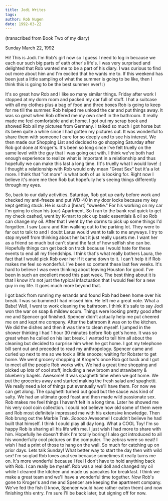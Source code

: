 ```yaml
---
title: Jodi Writes
tags: 
author: Rob Nugen
date: 1992-03-22
---
```


<p class=note>(transcribed from Book Two of my diary)

<p class=date>Sunday March 22, 1992

<p class=message>Hi! This is Jodi.  I'm Rob's girl now so I guess I
need to log in because we each our such big parts of eath other's
life's.  I was very surprised and delighted that Rob wanted me to be a
part of his diary.  I was curious to find out more about him and I'm
excited that he wants me to.  If this weekend has been just a little
sampling of what the summer is going to be like, then I think this is
going to be the best summer ever! :)

<p class=message>It's so great how Rob and I like so many similar
things.  Friday after work I stopped at my dorm room and packed my car
full of stuff.  I hat a suitcase with all my clothes plus a bag of
food and three boxes Rob is going to keep for me till the summer.  Rob
helped me unload the car and put things away.  It was so great when
Rob offered me my own shelf in the bathroom.  It really made me feel
comfortable and at home.  I got out my scrap book and showed Rob all
my pictures from Germany.  I talked so much I got horse but its been
quite a while since I had gotten my pictures out.  It was wonderful to
share them with someone I care for so deeply and to see his
interest.  We then made our Shopping List and decided to go shopping
Saturday after Rob got done at Kroger's.  It's been so long since I've
felt truelly on the same level with the guy that I was going out
with.  I think we've both had enough experience to realize what is
important in a relationship and thus hopefully we can make this last a
long time. (It's truelly what I would love! :)  I thought a
relationship with Rob would only mean "Great Sex" but it'a a lot
more.  I think that "lot more" is what both of us is looking for.
Right now I believe it's more me then Rob but hopefully he's seeing
things differently through my eyes.

<p class=message>So, back to our daily activities.  Saturday, Rob got
up early before work and checked my anti-freeze and put WD-40 in my
door locks because my key kept getting stuck.  He is such a [heart]
"sweetie."  For his working on my car I'm going to clean his (our)
Apartment.  So I ran to the bank real quick to get my check cashed,
went by K-mart to pick up basic essentials & oil so Rob can change my
oil.  After that I went by the dorms to pick up some things I'd
forgotten.  I saw Laura and Kim walking out to the parking lot.  They
were to far out to talk to and I doubt Larua would want to talk to me
anyways.  I try to stop myself from thinking about her but it just
really upsets me.  I want her as a friend so much but can't stand the
fact of how selfish she can be.  Hopefully things can get back on
track because I would hate for these events to end all my friendships.
I think that's what really bothers Laura, the fact that I would pick
Rob over her if it came down to it.  I can't help it if Rob makes me
feel so wonderful.  I've been so content these last few weeks.  It's
hard to believe I was even thinking about leaving Houston for good.
I've been in such an excellent mood this past week.  The best thing
about it is that I know it's not just the typical infactuation that I
would feel for a new guy in my life.  It goes much more beyond that.

<p class=message>I got back from running my errands and found Rob had
been home over his break.  I was so bummed I had missed him.  He left
me a great note.  What a Babe!  Well, I went to work cleaning the
bathroom.  I think it's safe to say Jodi won the war on soap & mildew
scum.  Things were looking pretty good after me and Spencer got
finished.  Spencer didn't actually help me put cheered me on and kept
me company.  After the bathroom it was on to the kitchen.  We did the
dishes and then it was time to clean myself.  I jumped in the shower
thinking I had 1 hour 30 minutes before Rob get's home.  It was so
great when he called on his last break.  I wanted to tell him all
about the cleaning but decided to surprise him when he got home.  I
got my telephone bill sent out and preceded to read my anthropology.
Spencer came and curled up next to me so we took a little snooze;
waiting for Robster to get home.  We went grocery shopping at Kroger's
once Rob got back and I got to meet all the people Rob works with.  We
had a great time shopping and picked up lots of cool stuff, including
a new broom and strawberry & blueberry bagels.  Awesome!  It was
spaghetti time when we got home.  We put the groceries away and
started making the fresh salad and spaghetti.  We really need a lot of
things put eventually we'll have them.  For now we can get along.  The
spaghetti turned out good but the sauce was kind of salty.  We had an
ultimate good feast and then made wild passionate sex.  Rob makes me
feel things I haven't felt in a long time.  Later he showed me his
very cool coin collection.  I could not believe how old some of them
were and Rob most definitely impressed me with his extensive
knowledge.  Then Rob brung out the Marble Trak.  <em>Sooooo</em>
Awesome!  I couldn't believe he had built that himself.  I think I
could play all day long.  What a COOL Toy!  I'm so happy Rob is
sharing all his life with me.  I just wish I had more to share with
him. Hopefully he doesn't think I'm totally boring!  I also got
introduced to all his wonderfully cool pictures on the computer.  The
zebras were so neat!  I wish I had a print of those to hang on the
wall.  So much for catching up on prior days.  Lets talk Sunday!  What
better way to start the day then with wild sex!  I'm so glad Rob loves
anal sex because sometimes it really turns me on.  It's more wonderful
because I feel I don't have to hold anything back with Rob.  I can
really be myself.  Rob was a real doll and changed my oil while I
cleaned the kitchen and made us pancakes for breakfast.  I think we
make a great team and we'll have a wonderful time together.  Now Rob's
gone to Kroger's and me and Spencer are keeping the apartment
company.  We've fed the fish (I know, Spencer would have rather eaten
them) and now finishing this entry.  I'm sure I'll be back later, but
signing off for now.

